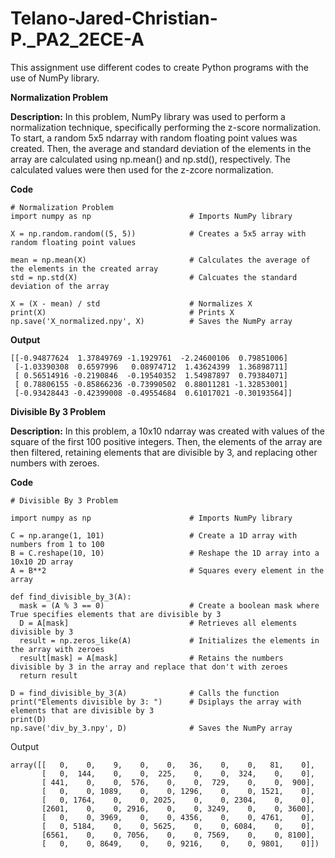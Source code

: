 # Telano-Jared-Christian-P._PA2_2ECE-A
This assignment use different codes to create Python programs with the use of NumPy library. 

**Normalization Problem**

**Description:** In this problem, NumPy library was used to perform a normalization technique, specifically performing the z-score normalization. To start, a random 5x5 ndarray with random floating point values was created. Then, the average and standard deviation of the elements in the array are calculated using np.mean() and np.std(), respectively. The calculated values were then used for the z-zcore normalization.

**Code**
```
# Normalization Problem
import numpy as np                      # Imports NumPy library 

X = np.random.random((5, 5))            # Creates a 5x5 array with random floating point values 

mean = np.mean(X)                       # Calculates the average of the elements in the created array
std = np.std(X)                         # Calcuates the standard deviation of the array 

X = (X - mean) / std                    # Normalizes X 
print(X)                                # Prints X 
np.save('X_normalized.npy', X)          # Saves the NumPy array 
```
**Output**
```
[[-0.94877624  1.37849769 -1.1929761  -2.24600106  0.79851006]
 [-1.03390308  0.6597996   0.08974712  1.43624399  1.36898711]
 [ 0.56514916 -0.2190846  -0.19540352  1.54987897  0.79384071]
 [ 0.78806155 -0.85866236 -0.73990502  0.88011281 -1.32853001]
 [-0.93428443 -0.42399008 -0.49554684  0.61017021 -0.30193564]]
```

**Divisible By 3 Problem**

**Description:** In this problem, a 10x10 ndarray was created with values of the square of the first 100 positive integers. Then, the elements of the array are then filtered, retaining elements that are divisible by 3, and replacing other numbers with zeroes. 

**Code**

```
# Divisible By 3 Problem 

import numpy as np                      # Imports NumPy library 

C = np.arange(1, 101)                   # Create a 1D array with numbers from 1 to 100
B = C.reshape(10, 10)                   # Reshape the 1D array into a 10x10 2D array
A = B**2                                # Squares every element in the array 

def find_divisible_by_3(A):             
  mask = (A % 3 == 0)                   # Create a boolean mask where True specifies elements that are divisible by 3
  D = A[mask]                           # Retrieves all elements divisible by 3
  result = np.zeros_like(A)             # Initializes the elements in the array with zeroes 
  result[mask] = A[mask]                # Retains the numbers divisible by 3 in the array and replace that don't with zeroes
  return result

D = find_divisible_by_3(A)              # Calls the function 
print("Elements divisible by 3: ")      # Dsiplays the array with elements that are divisible by 3
print(D)                                
np.save('div_by_3.npy', D)              # Saves the NumPy array
```

Output 

```
array([[   0,    0,    9,    0,    0,   36,    0,    0,   81,    0],
       [   0,  144,    0,    0,  225,    0,    0,  324,    0,    0],
       [ 441,    0,    0,  576,    0,    0,  729,    0,    0,  900],
       [   0,    0, 1089,    0,    0, 1296,    0,    0, 1521,    0],
       [   0, 1764,    0,    0, 2025,    0,    0, 2304,    0,    0],
       [2601,    0,    0, 2916,    0,    0, 3249,    0,    0, 3600],
       [   0,    0, 3969,    0,    0, 4356,    0,    0, 4761,    0],
       [   0, 5184,    0,    0, 5625,    0,    0, 6084,    0,    0],
       [6561,    0,    0, 7056,    0,    0, 7569,    0,    0, 8100],
       [   0,    0, 8649,    0,    0, 9216,    0,    0, 9801,    0]])
```
